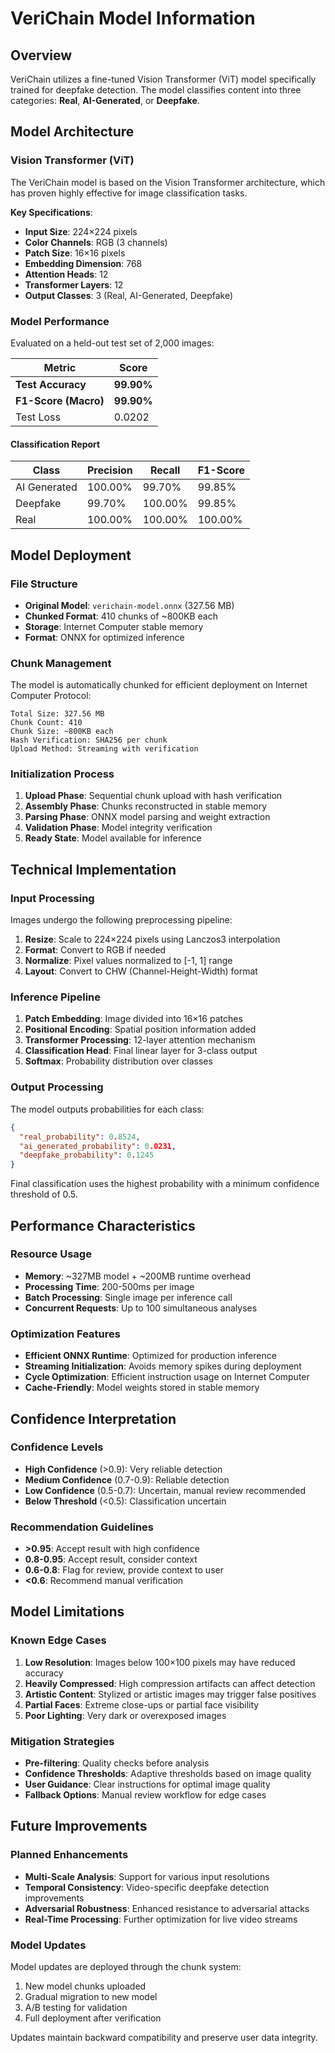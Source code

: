 # VeriChain Model Information

## Overview

VeriChain utilizes a fine-tuned Vision Transformer (ViT) model specifically trained for deepfake detection. The model classifies content into three categories: **Real**, **AI-Generated**, or **Deepfake**.

## Model Architecture

### Vision Transformer (ViT)

The VeriChain model is based on the Vision Transformer architecture, which has proven highly effective for image classification tasks.

**Key Specifications**:
- **Input Size**: 224×224 pixels
- **Color Channels**: RGB (3 channels)
- **Patch Size**: 16×16 pixels
- **Embedding Dimension**: 768
- **Attention Heads**: 12
- **Transformer Layers**: 12
- **Output Classes**: 3 (Real, AI-Generated, Deepfake)

### Model Performance

Evaluated on a held-out test set of 2,000 images:

| Metric | Score |
|--------|-------|
| **Test Accuracy** | **99.90%** |
| **F1-Score (Macro)** | **99.90%** |
| Test Loss | 0.0202 |

#### Classification Report

| Class | Precision | Recall | F1-Score |
|-------|-----------|--------|----------|
| AI Generated | 100.00% | 99.70% | 99.85% |
| Deepfake | 99.70% | 100.00% | 99.85% |
| Real | 100.00% | 100.00% | 100.00% |

## Model Deployment

### File Structure

- **Original Model**: `verichain-model.onnx` (327.56 MB)
- **Chunked Format**: 410 chunks of ~800KB each
- **Storage**: Internet Computer stable memory
- **Format**: ONNX for optimized inference

### Chunk Management

The model is automatically chunked for efficient deployment on Internet Computer Protocol:

```
Total Size: 327.56 MB
Chunk Count: 410
Chunk Size: ~800KB each
Hash Verification: SHA256 per chunk
Upload Method: Streaming with verification
```

### Initialization Process

1. **Upload Phase**: Sequential chunk upload with hash verification
2. **Assembly Phase**: Chunks reconstructed in stable memory
3. **Parsing Phase**: ONNX model parsing and weight extraction
4. **Validation Phase**: Model integrity verification
5. **Ready State**: Model available for inference

## Technical Implementation

### Input Processing

Images undergo the following preprocessing pipeline:

1. **Resize**: Scale to 224×224 pixels using Lanczos3 interpolation
2. **Format**: Convert to RGB if needed
3. **Normalize**: Pixel values normalized to [-1, 1] range
4. **Layout**: Convert to CHW (Channel-Height-Width) format

### Inference Pipeline

1. **Patch Embedding**: Image divided into 16×16 patches
2. **Positional Encoding**: Spatial position information added
3. **Transformer Processing**: 12-layer attention mechanism
4. **Classification Head**: Final linear layer for 3-class output
5. **Softmax**: Probability distribution over classes

### Output Processing

The model outputs probabilities for each class:

```json
{
  "real_probability": 0.8524,
  "ai_generated_probability": 0.0231,
  "deepfake_probability": 0.1245
}
```

Final classification uses the highest probability with a minimum confidence threshold of 0.5.

## Performance Characteristics

### Resource Usage

- **Memory**: ~327MB model + ~200MB runtime overhead
- **Processing Time**: 200-500ms per image
- **Batch Processing**: Single image per inference call
- **Concurrent Requests**: Up to 100 simultaneous analyses

### Optimization Features

- **Efficient ONNX Runtime**: Optimized for production inference
- **Streaming Initialization**: Avoids memory spikes during deployment
- **Cycle Optimization**: Efficient instruction usage on Internet Computer
- **Cache-Friendly**: Model weights stored in stable memory

## Confidence Interpretation

### Confidence Levels

- **High Confidence** (>0.9): Very reliable detection
- **Medium Confidence** (0.7-0.9): Reliable detection
- **Low Confidence** (0.5-0.7): Uncertain, manual review recommended
- **Below Threshold** (<0.5): Classification uncertain

### Recommendation Guidelines

- **>0.95**: Accept result with high confidence
- **0.8-0.95**: Accept result, consider context
- **0.6-0.8**: Flag for review, provide context to user
- **<0.6**: Recommend manual verification

## Model Limitations

### Known Edge Cases

1. **Low Resolution**: Images below 100×100 pixels may have reduced accuracy
2. **Heavily Compressed**: High compression artifacts can affect detection
3. **Artistic Content**: Stylized or artistic images may trigger false positives
4. **Partial Faces**: Extreme close-ups or partial face visibility
5. **Poor Lighting**: Very dark or overexposed images

### Mitigation Strategies

- **Pre-filtering**: Quality checks before analysis
- **Confidence Thresholds**: Adaptive thresholds based on image quality
- **User Guidance**: Clear instructions for optimal image quality
- **Fallback Options**: Manual review workflow for edge cases

## Future Improvements

### Planned Enhancements

- **Multi-Scale Analysis**: Support for various input resolutions
- **Temporal Consistency**: Video-specific deepfake detection improvements
- **Adversarial Robustness**: Enhanced resistance to adversarial attacks
- **Real-Time Processing**: Further optimization for live video streams

### Model Updates

Model updates are deployed through the chunk system:

1. New model chunks uploaded
2. Gradual migration to new model
3. A/B testing for validation
4. Full deployment after verification

Updates maintain backward compatibility and preserve user data integrity.
